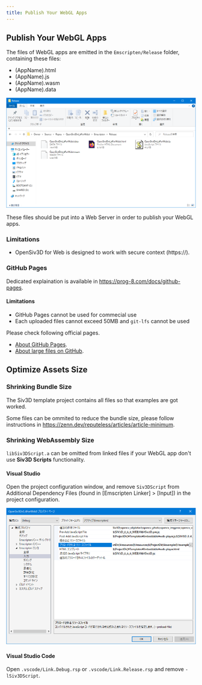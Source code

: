```yaml
---
title: Publish Your WebGL Apps
---
```


## Publish Your WebGL Apps

The files of WebGL apps are emitted in the `Emscripten/Release` folder, containing these files:

- (AppName).html
- (AppName).js
- (AppName).wasm
- (AppName).data

![FolderImage](/assets/img/publishing/uploaded-files.png)

These files should be put into a Web Server in order to publish your WebGL apps.

### Limitations

- OpenSiv3D for Web is designed to work with secure context (https://).

### GitHub Pages

Dedicated explaination is available in <https://prog-8.com/docs/github-pages>.

#### Limitations

- GitHub Pages cannot be used for commecial use
- Each uploaded files cannot exceed 50MB and `git-lfs` cannot be used

Please check following official pages.

- [About GitHub Pages](https://docs.github.com/pages/getting-started-with-github-pages/about-github-pages).
- [About large files on GitHub](https://docs.github.com/repositories/working-with-files/managing-large-files/about-large-files-on-github).

## Optimize Assets Size

### Shrinking Bundle Size

The Siv3D template project contains all files so that examples are got worked.

Some files can be ommited to reduce the bundle size, please follow instructions in <https://zenn.dev/reputeless/articles/article-minimum>.

### Shrinking WebAssembly Size

`libSiv3DScript.a` can be omitted from linked files if your WebGL app don't use **Siv3D Scripts** functionality.

#### Visual Studio

Open the project configuration window, and remove `Siv3DScript` from Additional Dependency Files (found in [Emscripten Linker] > [Input]) in the project configuration.

![preload-files-on-visual-studio.png](/assets/img/building/web-specific-notes/preload-files-on-visual-studio.png)

#### Visual Studio Code

Open `.vscode/Link.Debug.rsp` or `.vscode/Link.Release.rsp` and remove `-lSiv3DScript`.
